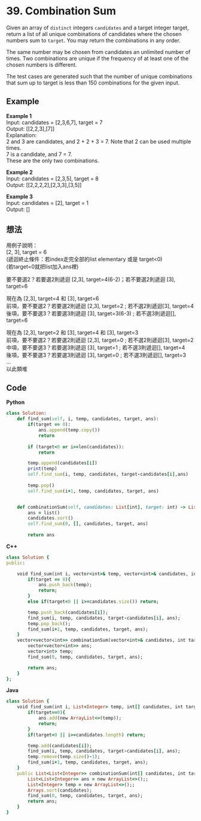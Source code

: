 # 39. Combination Sum
Given an array of `distinct` integers `candidates` and a target integer target, return a list of all unique combinations of candidates where the chosen numbers sum to `target`. You may return the combinations in any order.  

The same number may be chosen from candidates an unlimited number of times. Two combinations are unique if the frequency of at least one of the chosen numbers is different.

The test cases are generated such that the number of unique combinations that sum up to target is less than 150 combinations for the given input.

 
## Example
**Example 1**  
Input: candidates = [2,3,6,7], target = 7  
Output: [[2,2,3],[7]]  
Explanation:  
2 and 3 are candidates, and 2 + 2 + 3 = 7. Note that 2 can be used multiple times.  
7 is a candidate, and 7 = 7.  
These are the only two combinations.  

**Example 2**  
Input: candidates = [2,3,5], target = 8  
Output: [[2,2,2,2],[2,3,3],[3,5]]  

**Example 3**  
Input: candidates = [2], target = 1  
Output: []  

## 想法
用例子說明：  
[2, 3], target = 6  
(遞迴終止條件：若index走完全部的list elementary 或是 target<0)  
(若target=0就把list加入ans裡)  

要不要選2？若要選2則遞迴 [2,3], target=4(6-2)；若不要選2則遞迴 [3], target=6  

現在為 [2,3], target=4 和 [3], target=6  
前項，要不要選2？若要選2則遞迴 [2,3], target=2 ; 若不選2則遞迴[3], target=4  
後項，要不要選3？若要選3則遞迴 [3], target=3(6-3) ; 若不選3則遞迴[], target=6  

現在為 [2,3], target=2 和 [3], target=4 和 [3], target=3  
前項，要不要選2？若要選2則遞迴 [2,3], target=0 ; 若不選2則遞迴[3], target=2  
中項，要不要選3？若要選3則遞迴 [3], target=1 ; 若不選3則遞迴[], target=4  
後項，要不要選3？若要選3則遞迴 [3], target=0 ; 若不選3則遞迴[], target=3  
...  
以此類堆  

## Code
**Python**
```ruby
class Solution:
    def find_sum(self, i, temp, candidates, target, ans):
        if(target == 0):
            ans.append(temp.copy())
            return
        
        if (target<0 or i>=len(candidates)):
            return

        temp.append(candidates[i])
        print(temp)
        self.find_sum(i, temp, candidates, target-candidates[i],ans)
        
        temp.pop()
        self.find_sum(i+1, temp, candidates, target, ans)


    def combinationSum(self, candidates: List[int], target: int) -> List[List[int]]:
        ans = list()
        candidates.sort()
        self.find_sum(0, [], candidates, target, ans)
        
        return ans
```
**C++**  
```ruby
class Solution {
public:

    void find_sum(int i, vector<int>& temp, vector<int>& candidates, int target, vector<vector<int>>& ans){
        if(target == 0){
            ans.push_back(temp);
            return;
        }
        else if(target<0 || i>=candidates.size()) return;

        temp.push_back(candidates[i]);
        find_sum(i, temp, candidates, target-candidates[i], ans);
        temp.pop_back();
        find_sum(i+1, temp, candidates, target, ans);        
    }
    vector<vector<int>> combinationSum(vector<int>& candidates, int target) {
        vector<vector<int>> ans;
        vector<int> temp;
        find_sum(0, temp, candidates, target, ans);

        return ans;
    }
};
```
**Java**
```ruby
class Solution {
    void find_sum(int i, List<Integer> temp, int[] candidates, int target, List<List<Integer>> ans){
        if(target==0){
            ans.add(new ArrayList<>(temp));
            return;
        }
        if(target<0 || i>=candidates.length) return;

        temp.add(candidates[i]);
        find_sum(i, temp, candidates, target-candidates[i], ans);
        temp.remove(temp.size()-1);
        find_sum(i+1, temp, candidates, target, ans);
    }
    public List<List<Integer>> combinationSum(int[] candidates, int target) {
        List<List<Integer>> ans = new ArrayList<>();;
        List<Integer> temp = new ArrayList<>();;
        Arrays.sort(candidates);
        find_sum(0, temp, candidates, target, ans);
        return ans;
    }
}
```
